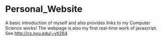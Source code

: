 Personal_Website
===============

A basic introduction of myself and also provides links to my Computer Science works! The webpage is also my first real-time work of javascript. See http://cs.nyu.edu/~ytl264
